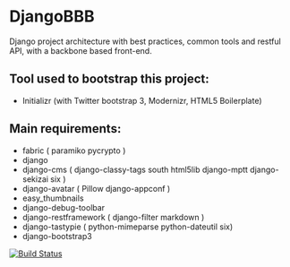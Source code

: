 DjangoBBB
=========

Django project architecture with best practices, common tools and restful API, with a backbone based front-end.

Tool used to bootstrap this project:
------------------
*  Initializr (with Twitter bootstrap 3, Modernizr, HTML5 Boilerplate)

Main requirements:
------------------
*  fabric ( paramiko pycrypto )
*  django
*  django-cms ( django-classy-tags south html5lib django-mptt django-sekizai six )
*  django-avatar ( Pillow django-appconf )
*  easy_thumbnails
*  django-debug-toolbar
*  django-restframework ( django-filter markdown )
*  django-tastypie ( python-mimeparse python-dateutil six)
*  django-bootstrap3


[![Build Status](https://travis-ci.org/tobiaghiraldini/DjangoBBB.png)](https://travis-ci.org/tobiaghiraldini/DjangoBBB)